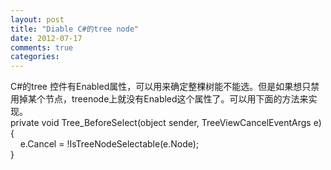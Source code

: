 ```yaml
---
layout: post
title: "Diable C#的tree node"
date: 2012-07-17
comments: true
categories: 
---
```

C#的tree 控件有Enabled属性，可以用来确定整棵树能不能选。但是如果想只禁用掉某个节点，treenode上就没有Enabled这个属性了。可以用下面的方法来实现。<br />private void Tree_BeforeSelect(object sender, TreeViewCancelEventArgs e)<br />{<br />&nbsp;&nbsp;&nbsp; e.Cancel = !IsTreeNodeSelectable(e.Node);<br />}<br />